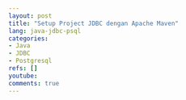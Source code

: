 ```yaml
---
layout: post
title: "Setup Project JDBC dengan Apache Maven"
lang: java-jdbc-psql
categories:
- Java
- JDBC
- Postgresql 
refs: []
youtube: 
comments: true
---
```


